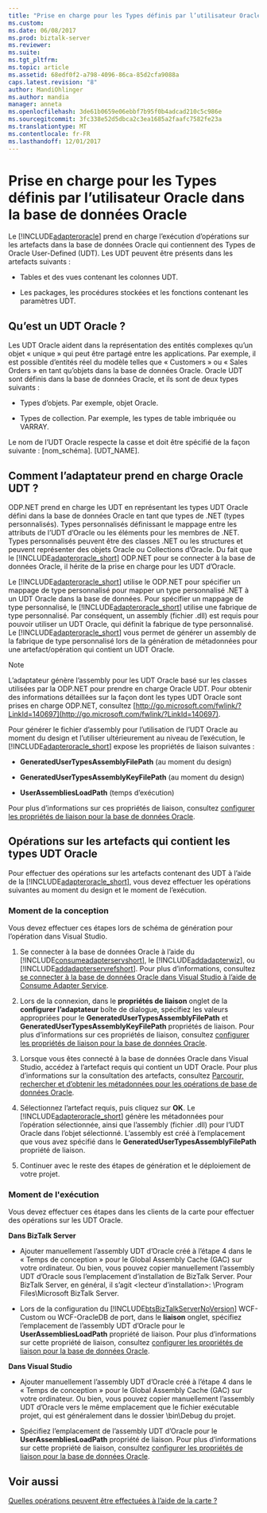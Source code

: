 ```yaml
---
title: "Prise en charge pour les Types définis par l’utilisateur Oracle dans la base de données Oracle | Documents Microsoft"
ms.custom: 
ms.date: 06/08/2017
ms.prod: biztalk-server
ms.reviewer: 
ms.suite: 
ms.tgt_pltfrm: 
ms.topic: article
ms.assetid: 68edf0f2-a798-4096-86ca-85d2cfa9088a
caps.latest.revision: "8"
author: MandiOhlinger
ms.author: mandia
manager: anneta
ms.openlocfilehash: 3de61b0659e06ebbf7b95f0b4adcad210c5c986e
ms.sourcegitcommit: 3fc338e52d5dbca2c3ea1685a2faafc7582fe23a
ms.translationtype: MT
ms.contentlocale: fr-FR
ms.lasthandoff: 12/01/2017
---
```

# <a name="support-for-oracle-user-defined-types-in-oracle-database"></a>Prise en charge pour les Types définis par l’utilisateur Oracle dans la base de données Oracle
Le [!INCLUDE[adapteroracle](../../includes/adapteroracle-md.md)] prend en charge l’exécution d’opérations sur les artefacts dans la base de données Oracle qui contiennent des Types de Oracle User-Defined (UDT). Les UDT peuvent être présents dans les artefacts suivants :  
  
-   Tables et des vues contenant les colonnes UDT.  
  
-   Les packages, les procédures stockées et les fonctions contenant les paramètres UDT.  
  
## <a name="what-is-an-oracle-udt"></a>Qu’est un UDT Oracle ?  
 Les UDT Oracle aident dans la représentation des entités complexes qu’un objet « unique » qui peut être partagé entre les applications. Par exemple, il est possible d’entités réel du modèle telles que « Customers » ou « Sales Orders » en tant qu’objets dans la base de données Oracle. Oracle UDT sont définis dans la base de données Oracle, et ils sont de deux types suivants :  
  
-   Types d’objets. Par exemple, objet Oracle.  
  
-   Types de collection. Par exemple, les types de table imbriquée ou VARRAY.  
  
 Le nom de l’UDT Oracle respecte la casse et doit être spécifié de la façon suivante : [nom_schéma]. [UDT_NAME].  
  
## <a name="how-does-the-adapter-support-oracle-udt"></a>Comment l’adaptateur prend en charge Oracle UDT ?  
 ODP.NET prend en charge les UDT en représentant les types UDT Oracle défini dans la base de données Oracle en tant que types de .NET (types personnalisés). Types personnalisés définissant le mappage entre les attributs de l’UDT d’Oracle ou les éléments pour les membres de .NET. Types personnalisés peuvent être des classes .NET ou les structures et peuvent représenter des objets Oracle ou Collections d’Oracle.  Du fait que le [!INCLUDE[adapteroracle_short](../../includes/adapteroracle-short-md.md)] ODP.NET pour se connecter à la base de données Oracle, il hérite de la prise en charge pour les UDT d’Oracle.  
  
 Le [!INCLUDE[adapteroracle_short](../../includes/adapteroracle-short-md.md)] utilise le ODP.NET pour spécifier un mappage de type personnalisé pour mapper un type personnalisé .NET à un UDT Oracle dans la base de données. Pour spécifier un mappage de type personnalisé, le [!INCLUDE[adapteroracle_short](../../includes/adapteroracle-short-md.md)] utilise une fabrique de type personnalisé. Par conséquent, un assembly (fichier .dll) est requis pour pouvoir utiliser un UDT Oracle, qui définit la fabrique de type personnalisé. Le [!INCLUDE[adapteroracle_short](../../includes/adapteroracle-short-md.md)] vous permet de générer un assembly de la fabrique de type personnalisé lors de la génération de métadonnées pour une artefact/opération qui contient un UDT Oracle.  
  
> [!NOTE]
>  L’adaptateur génère l’assembly pour les UDT Oracle basé sur les classes utilisées par la ODP.NET pour prendre en charge Oracle UDT. Pour obtenir des informations détaillées sur la façon dont les types UDT Oracle sont prises en charge ODP.NET, consultez [http://go.microsoft.com/fwlink/?LinkId=140697](http://go.microsoft.com/fwlink/?LinkId=140697).  
  
 Pour générer le fichier d’assembly pour l’utilisation de l’UDT Oracle au moment du design et l’utiliser ultérieurement au niveau de l’exécution, le [!INCLUDE[adapteroracle_short](../../includes/adapteroracle-short-md.md)] expose les propriétés de liaison suivantes :  
  
-   **GeneratedUserTypesAssemblyFilePath** (au moment du design)  
  
-   **GeneratedUserTypesAssemblyKeyFilePath** (au moment du design)  
  
-   **UserAssembliesLoadPath** (temps d’exécution)  
  
 Pour plus d’informations sur ces propriétés de liaison, consultez [configurer les propriétés de liaison pour la base de données Oracle](../../adapters-and-accelerators/adapter-oracle-database/configure-the-binding-properties-for-oracle-database.md).  
  
## <a name="performing-operations-on-artifacts-containing-oracle-udts"></a>Opérations sur les artefacts qui contient les types UDT Oracle  
 Pour effectuer des opérations sur les artefacts contenant des UDT à l’aide de la [!INCLUDE[adapteroracle_short](../../includes/adapteroracle-short-md.md)], vous devez effectuer les opérations suivantes au moment du design et le moment de l’exécution.  
  
### <a name="design-time"></a>Moment de la conception  
 Vous devez effectuer ces étapes lors de schéma de génération pour l’opération dans Visual Studio.  
  
1.  Se connecter à la base de données Oracle à l’aide du [!INCLUDE[consumeadapterservshort](../../includes/consumeadapterservshort-md.md)], le [!INCLUDE[addadapterwiz](../../includes/addadapterwiz-md.md)], ou [!INCLUDE[addadapterservrefshort](../../includes/addadapterservrefshort-md.md)]. Pour plus d’informations, consultez [se connecter à la base de données Oracle dans Visual Studio à l’aide de Consume Adapter Service](../../adapters-and-accelerators/adapter-oracle-database/connect-to-oracle-database-in-visual-studio-using-the-consume-adapter-service.md).  
  
2.  Lors de la connexion, dans le **propriétés de liaison** onglet de la **configurer l’adaptateur** boîte de dialogue, spécifiez les valeurs appropriées pour le **GeneratedUserTypesAssemblyFilePath** et **GeneratedUserTypesAssemblyKeyFilePath** propriétés de liaison. Pour plus d’informations sur ces propriétés de liaison, consultez [configurer les propriétés de liaison pour la base de données Oracle](../../adapters-and-accelerators/adapter-oracle-database/configure-the-binding-properties-for-oracle-database.md).  
  
3.  Lorsque vous êtes connecté à la base de données Oracle dans Visual Studio, accédez à l’artefact requis qui contient un UDT Oracle. Pour plus d’informations sur la consultation des artefacts, consultez [Parcourir, rechercher et d’obtenir les métadonnées pour les opérations de base de données Oracle](../../adapters-and-accelerators/adapter-oracle-database/browse-search-and-get-metadata-for-oracle-database-operations.md).  
  
4.  Sélectionnez l’artefact requis, puis cliquez sur **OK**. Le [!INCLUDE[adapteroracle_short](../../includes/adapteroracle-short-md.md)] génère les métadonnées pour l’opération sélectionnée, ainsi que l’assembly (fichier .dll) pour l’UDT Oracle dans l’objet sélectionné. L’assembly est créé à l’emplacement que vous avez spécifié dans le **GeneratedUserTypesAssemblyFilePath** propriété de liaison.  
  
5.  Continuer avec le reste des étapes de génération et le déploiement de votre projet.  
  
### <a name="run-time"></a>Moment de l'exécution  
 Vous devez effectuer ces étapes dans les clients de la carte pour effectuer des opérations sur les UDT Oracle.  
  
 **Dans BizTalk Server**  
  
-   Ajouter manuellement l’assembly UDT d’Oracle créé à l’étape 4 dans le « Temps de conception » pour le Global Assembly Cache (GAC) sur votre ordinateur. Ou bien, vous pouvez copier manuellement l’assembly UDT d’Oracle sous l’emplacement d’installation de BizTalk Server. Pour BizTalk Server, en général, il s’agit \<lecteur d’installation\>: \Program Files\Microsoft BizTalk Server.  
  
-   Lors de la configuration du [!INCLUDE[btsBizTalkServerNoVersion](../../includes/btsbiztalkservernoversion-md.md)] WCF-Custom ou WCF-OracleDB de port, dans le **liaison** onglet, spécifiez l’emplacement de l’assembly UDT d’Oracle pour le **UserAssembliesLoadPath** propriété de liaison. Pour plus d’informations sur cette propriété de liaison, consultez [configurer les propriétés de liaison pour la base de données Oracle](../../adapters-and-accelerators/adapter-oracle-database/configure-the-binding-properties-for-oracle-database.md).  
  
 **Dans Visual Studio**  
  
-   Ajouter manuellement l’assembly UDT d’Oracle créé à l’étape 4 dans le « Temps de conception » pour le Global Assembly Cache (GAC) sur votre ordinateur. Ou bien, vous pouvez copier manuellement l’assembly UDT d’Oracle vers le même emplacement que le fichier exécutable projet, qui est généralement dans le dossier \bin\Debug du projet.  
  
-   Spécifiez l’emplacement de l’assembly UDT d’Oracle pour le **UserAssembliesLoadPath** propriété de liaison. Pour plus d’informations sur cette propriété de liaison, consultez [configurer les propriétés de liaison pour la base de données Oracle](../../adapters-and-accelerators/adapter-oracle-database/configure-the-binding-properties-for-oracle-database.md).  
  
## <a name="see-also"></a>Voir aussi  
 [Quelles opérations peuvent être effectuées à l’aide de la carte ?](https://msdn.microsoft.com/library/cc185219(v=bts.10).aspx)
